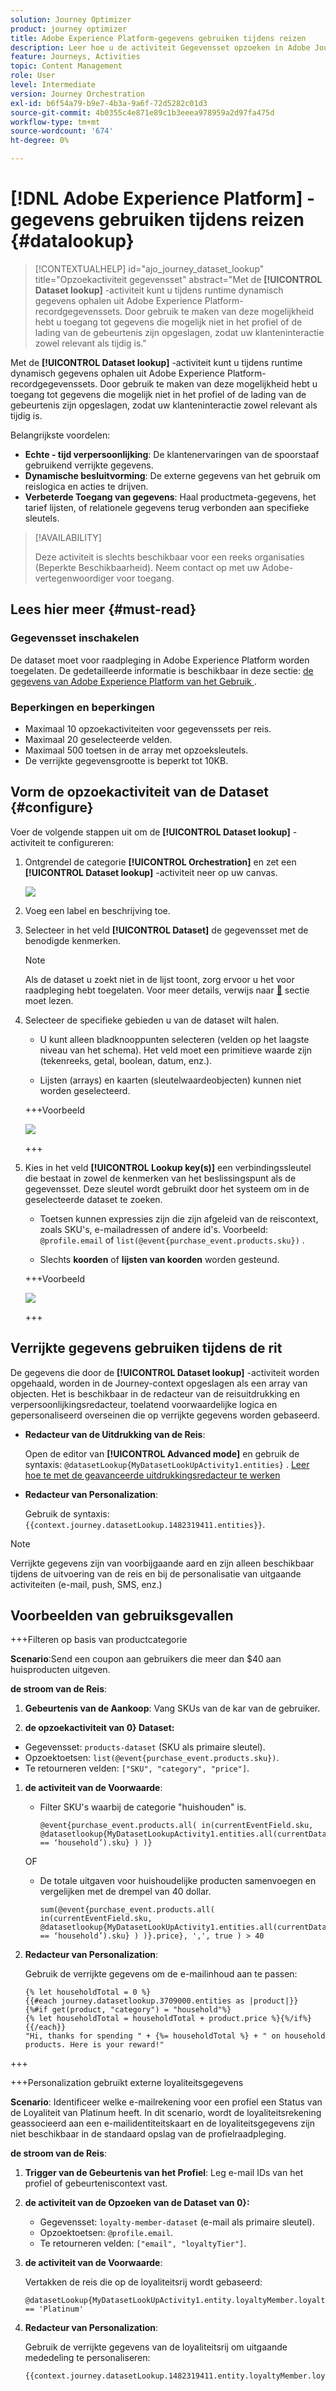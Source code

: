 ```yaml
---
solution: Journey Optimizer
product: journey optimizer
title: Adobe Experience Platform-gegevens gebruiken tijdens reizen
description: Leer hoe u de activiteit Gegevensset opzoeken in Adobe Journey Optimizer kunt gebruiken om klantreizen te verrijken met externe gegevens van Adobe Experience Platform.
feature: Journeys, Activities
topic: Content Management
role: User
level: Intermediate
version: Journey Orchestration
exl-id: b6f54a79-b9e7-4b3a-9a6f-72d5282c01d3
source-git-commit: 4b0355c4e871e89c1b3eeea978959a2d97fa475d
workflow-type: tm+mt
source-wordcount: '674'
ht-degree: 0%

---
```


# [!DNL Adobe Experience Platform] -gegevens gebruiken tijdens reizen {#datalookup}

>[!CONTEXTUALHELP]
>id="ajo_journey_dataset_lookup"
>title="Opzoekactiviteit gegevensset"
>abstract="Met de **[!UICONTROL Dataset lookup]** -activiteit kunt u tijdens runtime dynamisch gegevens ophalen uit Adobe Experience Platform-recordgegevenssets. Door gebruik te maken van deze mogelijkheid hebt u toegang tot gegevens die mogelijk niet in het profiel of de lading van de gebeurtenis zijn opgeslagen, zodat uw klanteninteractie zowel relevant als tijdig is."

Met de **[!UICONTROL Dataset lookup]** -activiteit kunt u tijdens runtime dynamisch gegevens ophalen uit Adobe Experience Platform-recordgegevenssets. Door gebruik te maken van deze mogelijkheid hebt u toegang tot gegevens die mogelijk niet in het profiel of de lading van de gebeurtenis zijn opgeslagen, zodat uw klanteninteractie zowel relevant als tijdig is.

Belangrijkste voordelen:

* **Echte - tijd verpersoonlijking**: De klantenervaringen van de spoorstaaf gebruikend verrijkte gegevens.
* **Dynamische besluitvorming**: De externe gegevens van het gebruik om reislogica en acties te drijven.
* **Verbeterde Toegang van gegevens**: Haal productmeta-gegevens, het tarief lijsten, of relationele gegevens terug verbonden aan specifieke sleutels.

>[!AVAILABILITY]
>
>Deze activiteit is slechts beschikbaar voor een reeks organisaties (Beperkte Beschikbaarheid). Neem contact op met uw Adobe-vertegenwoordiger voor toegang.

## Lees hier meer {#must-read}

### Gegevensset inschakelen

De dataset moet voor raadpleging in Adobe Experience Platform worden toegelaten. De gedetailleerde informatie is beschikbaar in deze sectie: [ de gegevens van Adobe Experience Platform van het Gebruik ](../data/lookup-aep-data.md).

### Beperkingen en beperkingen

* Maximaal 10 opzoekactiviteiten voor gegevenssets per reis.
* Maximaal 20 geselecteerde velden.
* Maximaal 500 toetsen in de array met opzoeksleutels.
* De verrijkte gegevensgrootte is beperkt tot 10KB.

## Vorm de opzoekactiviteit van de Dataset {#configure}

Voer de volgende stappen uit om de **[!UICONTROL Dataset lookup]** -activiteit te configureren:

1. Ontgrendel de categorie **[!UICONTROL Orchestration]** en zet een **[!UICONTROL Dataset lookup]** -activiteit neer op uw canvas.

   ![](assets/aep-data-activity.png)

1. Voeg een label en beschrijving toe.

1. Selecteer in het veld **[!UICONTROL Dataset]** de gegevensset met de benodigde kenmerken.

   >[!NOTE]
   >
   >Als de dataset u zoekt niet in de lijst toont, zorg ervoor u het voor raadpleging hebt toegelaten. Voor meer details, verwijs naar [&#128279;](#must-read) sectie moet lezen.

1. Selecteer de specifieke gebieden u van de dataset wilt halen.

   * U kunt alleen bladknooppunten selecteren (velden op het laagste niveau van het schema). Het veld moet een primitieve waarde zijn (tekenreeks, getal, boolean, datum, enz.).

   * Lijsten (arrays) en kaarten (sleutelwaardeobjecten) kunnen niet worden geselecteerd.

   +++Voorbeeld

   ![](assets/aep-data-leaf-primitive.png)

   +++

1. Kies in het veld **[!UICONTROL Lookup key(s)]** een verbindingssleutel die bestaat in zowel de kenmerken van het beslissingspunt als de gegevensset. Deze sleutel wordt gebruikt door het systeem om in de geselecteerde dataset te zoeken.

   * Toetsen kunnen expressies zijn die zijn afgeleid van de reiscontext, zoals SKU&#39;s, e-mailadressen of andere id&#39;s. Voorbeeld: `@profile.email` of `list(@event{purchase_event.products.sku})` .

   * Slechts **koorden** of **lijsten van koorden** worden gesteund.

   +++Voorbeeld

   ![](assets/aep-data-strings.png)

   +++

## Verrijkte gegevens gebruiken tijdens de rit

De gegevens die door de **[!UICONTROL Dataset lookup]** -activiteit worden opgehaald, worden in de Journey-context opgeslagen als een array van objecten. Het is beschikbaar in de redacteur van de reisuitdrukking en verpersoonlijkingsredacteur, toelatend voorwaardelijke logica en gepersonaliseerd overseinen die op verrijkte gegevens worden gebaseerd.

* **Redacteur van de Uitdrukking van de Reis**:

  Open de editor van **[!UICONTROL Advanced mode]** en gebruik de syntaxis: `@datasetLookup{MyDatasetLookUpActivity1.entities}` . [ Leer hoe te met de geavanceerde uitdrukkingsredacteur te werken ](../building-journeys/expression/expressionadvanced.md)

* **Redacteur van Personalization**:

  Gebruik de syntaxis: `{{context.journey.datasetLookup.1482319411.entities}}`.

>[!NOTE]
>
>Verrijkte gegevens zijn van voorbijgaande aard en zijn alleen beschikbaar tijdens de uitvoering van de reis en bij de personalisatie van uitgaande activiteiten (e-mail, push, SMS, enz.)

## Voorbeelden van gebruiksgevallen

+++Filteren op basis van productcategorie

**Scenario**:Send een coupon aan gebruikers die meer dan $40 aan huisproducten uitgeven.

**de stroom van de Reis**:

1. **Gebeurtenis van de Aankoop**: Vang SKUs van de kar van de gebruiker.

1. **de opzoekactiviteit van 0&rbrace; Dataset:**
* Gegevensset: `products-dataset` (SKU als primaire sleutel).
* Opzoektoetsen: `list(@event{purchase_event.products.sku})`.
* Te retourneren velden: `["SKU", "category", "price"]`.

1. **de activiteit van de Voorwaarde**:

   * Filter SKU&#39;s waarbij de categorie &quot;huishouden&quot; is.

     ```
     @event{purchase_event.products.all( in(currentEventField.sku, @datasetlookup{MyDatasetLookupActivity1.entities.all(currentDatasetLookupField.category == ‘household’).sku} ) )} 
     ```

   OF

   * De totale uitgaven voor huishoudelijke producten samenvoegen en vergelijken met de drempel van 40 dollar.

     ```
     sum(@event{purchase_event.products.all( in(currentEventField.sku, @datasetlookup{MyDatasetLookUpActivity1.entities.all(currentDatasetLookupField.category == ‘household’).sku} ) )}.price}, ',', true ) > 40
     ```

1. **Redacteur van Personalization**:

   Gebruik de verrijkte gegevens om de e-mailinhoud aan te passen:

   ```
   {% let householdTotal = 0 %}
   {{#each journey.datasetlookup.3709000.entities as |product|}}
   {%#if get(product, "category") = "household"%}
   {% let householdTotal = householdTotal + product.price %}{%/if%}
   {{/each}}
   "Hi, thanks for spending " + {%= householdTotal %} + " on household products. Here is your reward!"
   ```

+++

+++Personalization gebruikt externe loyaliteitsgegevens

**Scenario**: Identificeer welke e-mailrekening voor een profiel een Status van de Loyaliteit van Platinum heeft. In dit scenario, wordt de loyaliteitsrekening geassocieerd aan een e-mailidentiteitskaart en de loyaliteitsgegevens zijn niet beschikbaar in de standaard opslag van de profielraadpleging.

**de stroom van de Reis**:

1. **Trigger van de Gebeurtenis van het Profiel**: Leg e-mail IDs van het profiel of gebeurteniscontext vast.

1. **de activiteit van de Opzoeken van de Dataset van 0&rbrace;:**
   * Gegevensset: `loyalty-member-dataset` (e-mail als primaire sleutel).
   * Opzoektoetsen: `@profile.email`.
   * Te retourneren velden: `["email", "loyaltyTier"]`.

1. **de activiteit van de Voorwaarde**:

   Vertakken de reis die op de loyaliteitsrij wordt gebaseerd:

   ```
   @datasetLookup{MyDatasetLookUpActivity1.entity.loyaltyMember.loyaltyTier} == 'Platinum'
   ```

1. **Redacteur van Personalization**:

   Gebruik de verrijkte gegevens van de loyaliteitsrij om uitgaande mededeling te personaliseren:

   ```
   {{context.journey.datasetLookup.1482319411.entity.loyaltyMember.loyaltyTier}}
   ```
